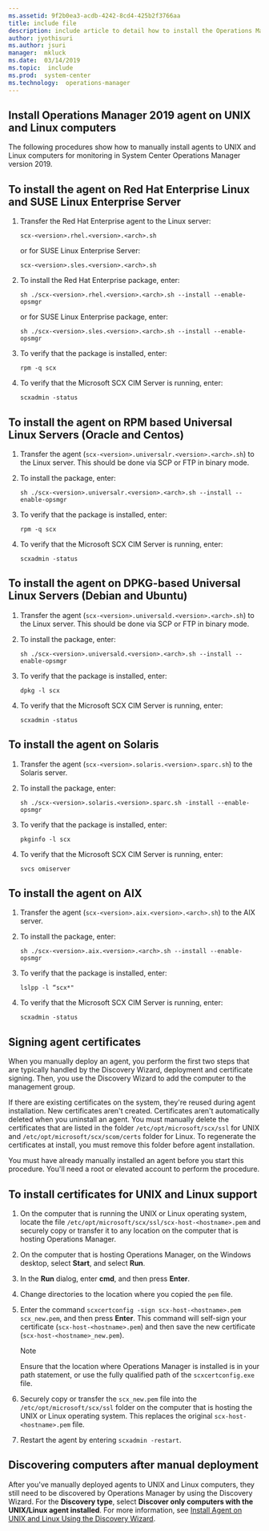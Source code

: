 ```yaml
---
ms.assetid: 9f2b0ea3-acdb-4242-8cd4-425b2f3766aa
title: include file
description: include article to detail how to install the Operations Manager version 2019 agent manually on UNIX and Linux computers.
author: jyothisuri
ms.author: jsuri
manager:  mkluck
ms.date:  03/14/2019
ms.topic:  include
ms.prod:  system-center
ms.technology:  operations-manager
---
```


## Install Operations Manager 2019 agent on UNIX and Linux computers
The following procedures show how to manually install agents to UNIX and Linux computers for monitoring in System Center Operations Manager version 2019.

## To install the agent on Red Hat Enterprise Linux and SUSE Linux Enterprise Server

1.  Transfer the Red Hat Enterprise agent to the Linux server:

    `scx-<version>.rhel.<version>.<arch>.sh`  

    or for SUSE Linux Enterprise Server:  

    `scx-<version>.sles.<version>.<arch>.sh`  

2.  To install the Red Hat Enterprise package, enter:

    `sh ./scx-<version>.rhel.<version>.<arch>.sh --install --enable-opsmgr`

    or for SUSE Linux Enterprise package, enter:

    `sh ./scx-<version>.sles.<version>.<arch>.sh --install --enable-opsmgr`  

3.  To verify that the package is installed, enter:

    `rpm -q scx`

4.  To verify that the Microsoft SCX CIM Server is running, enter:

    `scxadmin -status`

## To install the agent on RPM based Universal Linux Servers (Oracle and Centos)

1.  Transfer the agent (`scx-<version>.universalr.<version>.<arch>.sh`) to the Linux server. This should be done via SCP or FTP in binary mode.

2.  To install the package, enter:

    `sh ./scx-<version>.universalr.<version>.<arch>.sh --install --enable-opsmgr`

3.  To verify that the package is installed, enter:

    `rpm -q scx`

4.  To verify that the Microsoft SCX CIM Server is running, enter:

    `scxadmin -status`

## To install the agent on DPKG-based Universal Linux Servers (Debian and Ubuntu)

1.  Transfer the agent (`scx-<version>.universald.<version>.<arch>.sh`) to the Linux server. This should be done via SCP or FTP in binary mode.

2.  To install the package, enter:

    `sh ./scx-<version>.universald.<version>.<arch>.sh --install --enable-opsmgr`

3.  To verify that the package is installed, enter:

    `dpkg -l scx`

4.  To verify that the Microsoft SCX CIM Server is running, enter:

    `scxadmin -status`

## To install the agent on Solaris

1.  Transfer the agent (`scx-<version>.solaris.<version>.sparc.sh`) to the Solaris server.  

2.  To install the package, enter:

    `sh ./scx-<version>.solaris.<version>.sparc.sh -install --enable-opsmgr`

3.  To verify that the package is installed, enter:

    `pkginfo -l scx`

4.  To verify that the Microsoft SCX CIM Server is running, enter:

    `svcs omiserver`

## To install the agent on AIX

1.  Transfer the agent (`scx-<version>.aix.<version>.<arch>.sh`) to the AIX server.

2.  To install the package, enter:

    `sh ./scx-<version>.aix.<version>.<arch>.sh --install --enable-opsmgr`

3.  To verify that the package is installed, enter:

    `lslpp -l “scx*"`

4.  To verify that the Microsoft SCX CIM Server is running, enter:

    `scxadmin -status`

## Signing agent certificates

When you manually deploy an agent, you perform the first two steps that are typically handled by the Discovery Wizard, deployment and certificate signing. Then, you use the Discovery Wizard to add the computer to the management group.

If there are existing certificates on the system, they're reused during agent installation. New certificates aren't created. Certificates aren't automatically deleted when you uninstall an agent. You must manually delete the certificates that are listed in the folder `/etc/opt/microsoft/scx/ssl` for UNIX and `/etc/opt/microsoft/scx/scom/certs` folder for Linux. To regenerate the certificates at install, you must remove this folder before agent installation.

You must have already manually installed an agent before you start this procedure. You'll need a root or elevated account to perform the procedure.

## To install certificates for UNIX and Linux support

1.  On the computer that is running the UNIX or Linux operating system, locate the file `/etc/opt/microsoft/scx/ssl/scx-host-<hostname>.pem` and securely copy or transfer it to any location on the computer that is hosting Operations Manager.

2.  On the computer that is hosting Operations Manager, on the Windows desktop, select **Start**, and select **Run**.

3.  In the **Run** dialog, enter **cmd**, and then press **Enter**.

4.  Change directories to the location where you copied the `pem` file.

5.  Enter the command `scxcertconfig -sign scx-host-<hostname>.pem scx_new.pem`, and then press **Enter**. This command will self-sign your certificate (`scx-host-<hostname>.pem`) and then save the new certificate (`scx-host-<hostname>_new.pem`).

    > [!NOTE]
    > Ensure that the location where Operations Manager is installed is in your path statement, or use the fully qualified path of the `scxcertconfig.exe` file.

6.  Securely copy or transfer the `scx_new.pem` file into the `/etc/opt/microsoft/scx/ssl` folder on the computer that is hosting the UNIX or Linux operating system. This replaces the original `scx-host-<hostname>.pem` file.

7.  Restart the agent by entering `scxadmin -restart`.

## Discovering computers after manual deployment

After you've manually deployed agents to UNIX and Linux computers, they still need to be discovered by Operations Manager by using the Discovery Wizard. For the **Discovery type**, select **Discover only computers with the UNIX/Linux agent installed**. For more information, see [Install Agent on UNIX and Linux Using the Discovery Wizard](~/scom/manage-deploy-crossplat-agent-console.md).
